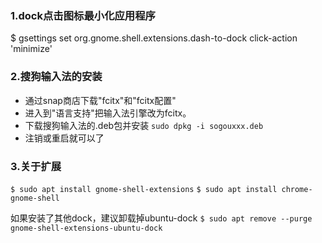 ### 1.dock点击图标最小化应用程序
$ gsettings set org.gnome.shell.extensions.dash-to-dock click-action 'minimize'

### 2.搜狗输入法的安装
- 通过snap商店下载"fcitx"和"fcitx配置"
- 进入到"语言支持"把输入法引擎改为fcitx。
- 下载搜狗输入法的.deb包并安装
`sudo dpkg -i sogouxxx.deb`
- 注销或重启就可以了

### 3.关于扩展
`$ sudo apt install gnome-shell-extensions`
`$ sudo apt install chrome-gnome-shell`

如果安装了其他dock，建议卸载掉ubuntu-dock
`$ sudo apt remove --purge gnome-shell-extensions-ubuntu-dock`
